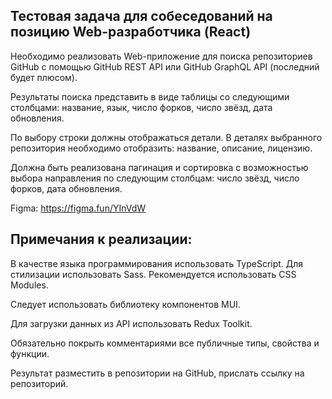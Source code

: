 ## Тестовая задача для собеседований на позицию Web-разработчика (React)

Необходимо реализовать Web-приложение для поиска репозиториев GitHub с помощью
GitHub REST API или GitHub GraphQL API (последний будет плюсом).

Результаты поиска представить в виде таблицы со следующими столбцами: название,
язык, число форков, число звёзд, дата обновления.

По выбору строки должны отображаться детали. В деталях выбранного репозитория
необходимо отобразить: название, описание, лицензию.

Должна быть реализована пагинация и сортировка с возможностью выбора направления
по следующим столбцам: число звёзд, число форков, дата обновления.

Figma: https://figma.fun/YInVdW

## Примечания к реализации:
В качестве языка программирования использовать TypeScript. Для стилизации
использовать Sass. Рекомендуется использовать CSS Modules.

Следует использовать библиотеку компонентов MUI.

Для загрузки данных из API использовать Redux Toolkit.

Обязательно покрыть комментариями все публичные типы, свойства и функции.

Результат разместить в репозитории на GitHub, прислать ссылку на репозиторий.
